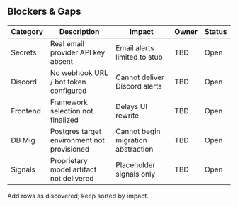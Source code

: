 ## Blockers & Gaps

Category | Description | Impact | Owner | Status
-------- | ----------- | ------ | ----- | ------
Secrets | Real email provider API key absent | Email alerts limited to stub | TBD | Open
Discord | No webhook URL / bot token configured | Cannot deliver Discord alerts | TBD | Open
Frontend | Framework selection not finalized | Delays UI rewrite | TBD | Open
DB Mig | Postgres target environment not provisioned | Cannot begin migration abstraction | TBD | Open
Signals | Proprietary model artifact not delivered | Placeholder signals only | TBD | Open

Add rows as discovered; keep sorted by impact.
